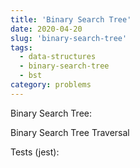 ```yaml
---
title: 'Binary Search Tree'
date: 2020-04-20
slug: 'binary-search-tree'
tags:
  - data-structures
  - binary-search-tree
  - bst
category: problems
---
```


Binary Search Tree:

<!-- embed:BinarySearchTree.js -->

Binary Search Tree Traversal

<!-- embed:BinaryTreeTraversal.js -->

Tests (jest):

<!-- embed:BinarySearchTree.test.js -->

<!-- embed:BinaryTreeTraversal.test.js -->
